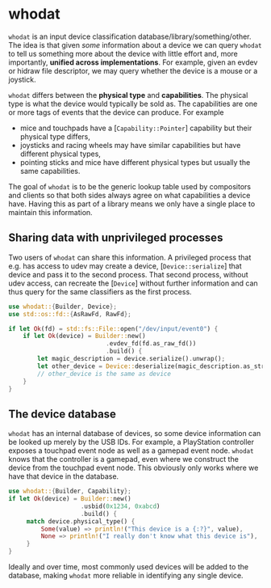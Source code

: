 whodat
======

`whodat` is an input device classification database/library/something/other.
The idea is that given *some* information about a device we can query `whodat`
to tell us something more about the device with little effort and, more importantly,
**unified across implementations**. For example, given an evdev or hidraw file
descriptor, we may query whether the device is a mouse or a joystick.

`whodat` differs between the **physical type** and **capabilities**. The physical
type is what the device would typically be sold as. The capabilities are one or
more tags of events that the device can produce. For example
- mice and touchpads have a [`Capability::Pointer`] capability but their physical type differs,
- joysticks and racing wheels may have similar capabilities but have different physical types,
- pointing sticks and mice have different physical types but usually the same capabilities.

The goal of `whodat` is to be the generic lookup table used by compositors
and clients so that both sides always agree on what capabilities a
device have. Having this as part of a library means we only have a
single place to maintain this information.

## Sharing data with unprivileged processes

Two users of `whodat` can share this information. A
privileged process that e.g. has access to udev may create a device,
[`Device::serialize`] that device and pass it to the second process.
That second process, without udev access, can recreate the [`Device`]
without further information and can thus query for the same classifiers
as the first process.

```rust
use whodat::{Builder, Device};
use std::os::fd::{AsRawFd, RawFd};

if let Ok(fd) = std::fs::File::open("/dev/input/event0") {
    if let Ok(device) = Builder::new()
                           .evdev_fd(fd.as_raw_fd())
                           .build() {
        let magic_description = device.serialize().unwrap();
        let other_device = Device::deserialize(magic_description.as_str()).unwrap();
        // other_device is the same as device
    }
}
```
## The device database

`whodat` has an internal database of devices, so some device information
can be looked up merely by the USB IDs. For example, a PlayStation controller
exposes a touchpad event node as well as a gamepad event node. `whodat` knows
that the controller is a gamepad, even where we construct the device from the
touchpad event node. This obviously only works where we have that device in the
database.

```rust
use whodat::{Builder, Capability};
if let Ok(device) = Builder::new()
                    .usbid(0x1234, 0xabcd)
                    .build() {
     match device.physical_type() {
         Some(value) => println!("This device is a {:?}", value),
         None => println!("I really don't know what this device is"),
     }
}
```

Ideally and over time, most commonly used devices will be added to the database,
making `whodat` more reliable in identifying any single device.

